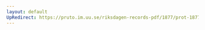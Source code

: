 ```yaml
---
layout: default
UpRedirect: https://pruto.im.uu.se/riksdagen-records-pdf/1877/prot-1877--fk--007/prot-1877--fk--007_001.pdf
---
```

